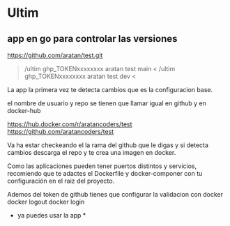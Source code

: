# Ultim
## app en go para controlar  las versiones
https://github.com/aratan/test.git
> /ultim ghp_TOKENxxxxxxxx aratan test main <
> /ultim ghp_TOKENxxxxxxxx aratan test dev <

La app la primera vez te detecta cambios que es la configuracion base.

el nombre de usuario y repo se tienen que llamar igual en github y en docker-hub

https://hub.docker.com/r/aratancoders/test
https://github.com/aratancoders/test

Va ha estar checkeando el la rama del github que le digas y si detecta
cambios descarga el repo y te crea una imagen en docker.

Como las aplicaciones pueden tener puertos distintos y servicios,
recomiendo que te adactes el Dockerfile y docker-componer
con tu configuración en el raiz del proyecto.


Ademos del token de github tienes que configurar la validacion con docker
docker logout
docker login
* ya puedes usar la app *
